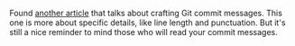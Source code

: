 Found [another article](https://chris.beams.io/posts/git-commit/) that talks
about crafting Git commit messages.  This one is more about specific details,
like line length and punctuation.  But it's still a nice reminder to mind those
who will read your commit messages.
